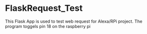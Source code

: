# FlaskRequest_Test

This Flask App is used to test web request for Alexa/RPi project. The program toggels pin 18 on the raspberry pi
